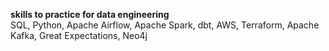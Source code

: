 **skills to practice for data engineering** 
<br>
SQL, Python, Apache Airflow, Apache Spark, dbt, AWS, Terraform, Apache Kafka, Great Expectations, Neo4j
